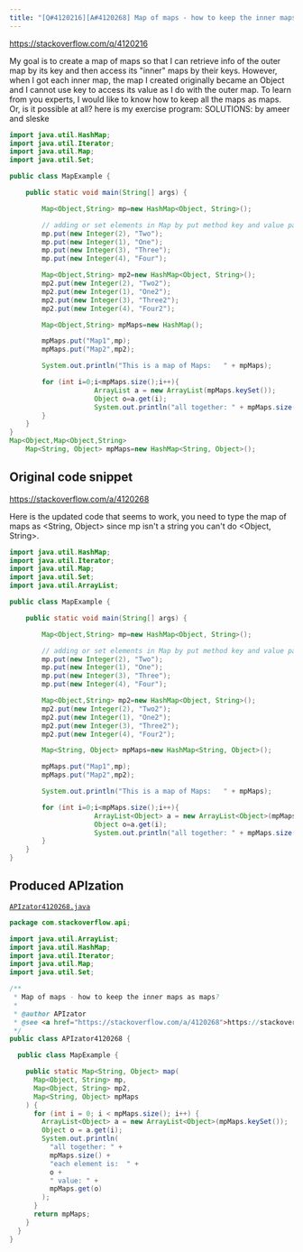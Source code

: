```yaml
---
title: "[Q#4120216][A#4120268] Map of maps - how to keep the inner maps as maps?"
---
```


https://stackoverflow.com/q/4120216

My goal is to create a map of maps so that I can retrieve info of the outer map by its key and then access its "inner" maps by their keys.
However, when I got each inner map, the map I created originally became an Object and I cannot use key to access its value as I do with the outer map.
To learn from you experts, I would like to know how to keep all the maps as maps.  Or, is it possible at all?
here is my exercise program:
SOLUTIONS:
by ameer and sleske


```java
import java.util.HashMap;
import java.util.Iterator;
import java.util.Map;
import java.util.Set;

public class MapExample {

    public static void main(String[] args) {

        Map<Object,String> mp=new HashMap<Object, String>();

        // adding or set elements in Map by put method key and value pair
        mp.put(new Integer(2), "Two");
        mp.put(new Integer(1), "One");
        mp.put(new Integer(3), "Three");
        mp.put(new Integer(4), "Four");

        Map<Object,String> mp2=new HashMap<Object, String>();
        mp2.put(new Integer(2), "Two2");
        mp2.put(new Integer(1), "One2");
        mp2.put(new Integer(3), "Three2");
        mp2.put(new Integer(4), "Four2");

        Map<Object,String> mpMaps=new HashMap();

        mpMaps.put("Map1",mp);
        mpMaps.put("Map2",mp2);

        System.out.println("This is a map of Maps:   " + mpMaps); 

        for (int i=0;i<mpMaps.size();i++){
                     ArrayList a = new ArrayList(mpMaps.keySet());
                     Object o=a.get(i);
                     System.out.println("all together: " + mpMaps.size() + "each element is:  " + o + " value: " + mpMaps.get(o));
        }             
    }
}
Map<Object,Map<Object,String>
    Map<String, Object> mpMaps=new HashMap<String, Object>();
```


## Original code snippet

https://stackoverflow.com/a/4120268

Here is the updated code that seems to work, you need to type the map of maps as <String, Object> since mp isn't a string you can't do <Object, String>.

```java
import java.util.HashMap;
import java.util.Iterator;
import java.util.Map;
import java.util.Set;
import java.util.ArrayList;

public class MapExample {

    public static void main(String[] args) {

        Map<Object,String> mp=new HashMap<Object, String>();

        // adding or set elements in Map by put method key and value pair
        mp.put(new Integer(2), "Two");
        mp.put(new Integer(1), "One");
        mp.put(new Integer(3), "Three");
        mp.put(new Integer(4), "Four");

        Map<Object,String> mp2=new HashMap<Object, String>();
        mp2.put(new Integer(2), "Two2");
        mp2.put(new Integer(1), "One2");
        mp2.put(new Integer(3), "Three2");
        mp2.put(new Integer(4), "Four2");

        Map<String, Object> mpMaps=new HashMap<String, Object>();

        mpMaps.put("Map1",mp);
        mpMaps.put("Map2",mp2);

        System.out.println("This is a map of Maps:   " + mpMaps); 

        for (int i=0;i<mpMaps.size();i++){
                     ArrayList<Object> a = new ArrayList<Object>(mpMaps.keySet());
                     Object o=a.get(i);
                     System.out.println("all together: " + mpMaps.size() + "each element is:  " + o + " value: " + mpMaps.get(o));
        }             
    }
}
```

## Produced APIzation

[`APIzator4120268.java`](/data/search/java/APIzator4120268.java)

```java
package com.stackoverflow.api;

import java.util.ArrayList;
import java.util.HashMap;
import java.util.Iterator;
import java.util.Map;
import java.util.Set;

/**
 * Map of maps - how to keep the inner maps as maps?
 *
 * @author APIzator
 * @see <a href="https://stackoverflow.com/a/4120268">https://stackoverflow.com/a/4120268</a>
 */
public class APIzator4120268 {

  public class MapExample {

    public static Map<String, Object> map(
      Map<Object, String> mp,
      Map<Object, String> mp2,
      Map<String, Object> mpMaps
    ) {
      for (int i = 0; i < mpMaps.size(); i++) {
        ArrayList<Object> a = new ArrayList<Object>(mpMaps.keySet());
        Object o = a.get(i);
        System.out.println(
          "all together: " +
          mpMaps.size() +
          "each element is:  " +
          o +
          " value: " +
          mpMaps.get(o)
        );
      }
      return mpMaps;
    }
  }
}
```